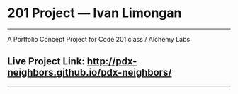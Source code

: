 # 201 Project — Ivan Limongan

----
A Portfolio Concept Project for Code 201 class / Alchemy Labs

Live Project Link: http://pdx-neighbors.github.io/pdx-neighbors/
----

----

